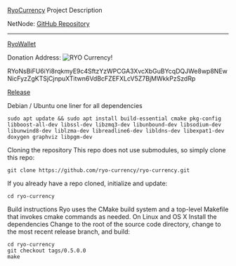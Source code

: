 
[RyoCurrency](https://ryo-currency.com/cn-gpu/) Project Description

NetNode:
[GitHub Repository](https://github.com/ryo-currency)

---
[RyoWallet](https://github.com/ryo-currency/ryo-wallet)


Donation Address: ![RYO Currency!](https://github.com/ryo-currency/ryo-wallet/blob/master/src-electron/icons/icon_64x64.png?raw=true)

RYoNsBiFU6iYi8rqkmyE9c4SftzYzWPCGA3XvcXbGuBYcqDQJWe8wp8NEwNicFyzZgKTSjCjnpuXTitwn6VdBcFZEFXLcV5Z7BjMWkkPzSzdRp

[Release](https://github.com/ryo-currency/ryo-currency/releases)



Debian / Ubuntu one liner for all dependencies  

```
sudo apt update && sudo apt install build-essential cmake pkg-config libboost-all-dev libssl-dev libzmq3-dev libunbound-dev libsodium-dev libunwind8-dev liblzma-dev libreadline6-dev libldns-dev libexpat1-dev doxygen graphviz libpgm-dev
```

Cloning the repository
This repo does not use submodules, so simply clone this repo:

```
git clone https://github.com/ryo-currency/ryo-currency.git
```
If you already have a repo cloned, initialize and update:

```
cd ryo-currency
```

Build instructions
Ryo uses the CMake build system and a top-level Makefile that invokes cmake commands as needed.
On Linux and OS X
Install the dependencies
Change to the root of the source code directory, change to the most recent release branch, and build:

```
cd ryo-currency
git checkout tags/0.5.0.0
make
```
